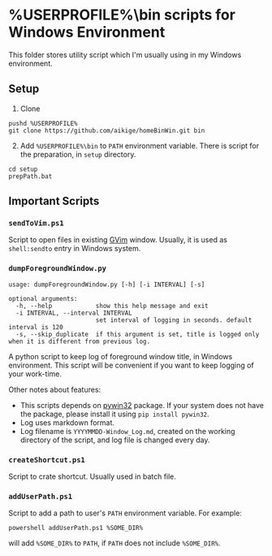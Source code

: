 %USERPROFILE%\bin scripts for Windows Environment
=================================================

This folder stores utility script which I'm usually using
in my Windows environment.

## Setup

1. Clone

```
pushd %USERPROFILE%
git clone https://github.com/aikige/homeBinWin.git bin
```

2. Add `%USERPROFILE%\bin` to `PATH` environment variable.
    There is script for the preparation, in `setup` directory.

```
cd setup
prepPath.bat
```

## Important Scripts

### `sendToVim.ps1`

Script to open files in existing [GVim](https://www.vim.org/) window.
Usually, it is used as `shell:sendto` entry in Windows system.

### `dumpForegroundWindow.py`

```
usage: dumpForegroundWindow.py [-h] [-i INTERVAL] [-s]

optional arguments:
  -h, --help            show this help message and exit
  -i INTERVAL, --interval INTERVAL
                        set interval of logging in seconds. default interval is 120
  -s, --skip_duplicate  if this argument is set, title is logged only when it is different from previous log.
```

A python script to keep log of foreground window title, in Windows environment.
This script will be convenient if you want to keep logging of your work-time.

Other notes about features:


* This scripts depends on [pywin32](https://pypi.org/project/pywin32/) package.
	If your system does not have the package, please install it using `pip install pywin32`.
* Log uses markdown format.
* Log filename is `YYYYMMDD-Window_Log.md`,
	created on the working directory of the script,
	and log file is changed every day.

### `createShortcut.ps1`

Script to crate shortcut. Usually used in batch file.

### `addUserPath.ps1`

Script to add a path to user's `PATH` environment variable.
For example:

```
powershell addUserPath.ps1 %SOME_DIR%
```

will add `%SOME_DIR%` to `PATH`, if `PATH` does not include `%SOME_DIR%`.
